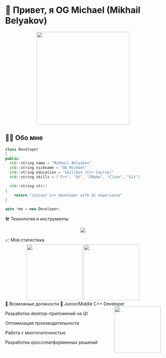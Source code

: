 # 🚀 Привет, я OG Michael (Mikhail Belyakov) 

<div align="center">
  <img src="https://media.giphy.com/media/v1.Y2lkPTc5MGI3NjExcGJ3aXl1dTZ1a2V1Z2R5dW5zZzF4Z2N6dGQ0a2RlY3BqZ3V6bWJmbiZlcD12MV9pbnRlcm5hbF9naWZfYnlfaWQmY3Q9Zw/qgQUggAC3Pfv687qPC/giphy.gif" width="300">
</div>

## 👨‍💻 Обо мне
```cpp
class Developer
{
public:
  std::string name = "Mikhail Belyakov"
  std::string nickname = "OG Michael"
  std::string education = "Skillbox (C++ Course)"
  std::string skills = ["C++", "Qt", "CMake", "Clion", "Git"]

  std::string str()
{
    return "Juniour C++ developer with Qt experience"
}
        
auto *me = new Developer;
```


🛠 Технологии и инструменты
<p align="center"> <img src="https://skillicons.dev/icons?i=cpp,qt,cmake,clion,git,github,vscode,linux&perline=4" /> </p>
📈 Моя статистика
<!-- Статистика с GitHub --><div align="center"> <img height="180em" src="https://github-readme-stats.vercel.app/api?username=M1SH4-cmd&show_icons=true&theme=radical" /> <img height="180em" src="https://github-readme-stats.vercel.app/api/top-langs/?username=M1SH4-cmd&layout=compact&theme=radical" /> </div>
🎯 Возможные должности
💼 Junior/Middle C++ Developer
<img align="right" src="https://media.giphy.com/media/UVG0BN8TOMKkPOJS6e/giphy.gif" width="150">

Разработка desktop-приложений на Qt

Оптимизация производительности

Работа с многопоточностью

Разработка кроссплатформенных решений
